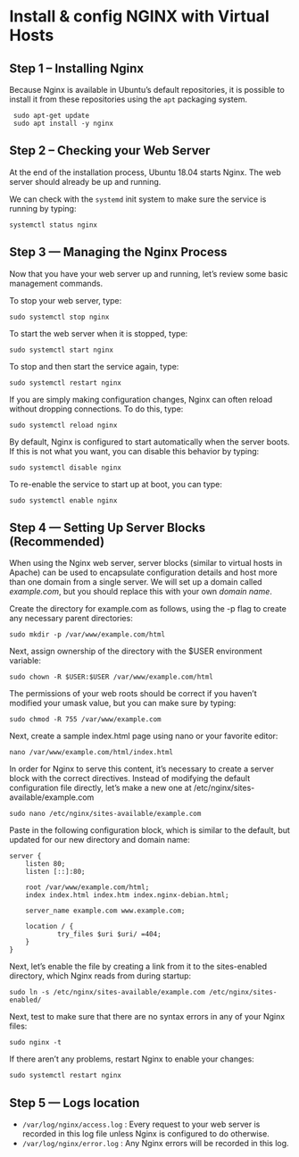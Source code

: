 

# Install & config NGINX with Virtual Hosts

## Step 1 – Installing Nginx
Because Nginx is available in Ubuntu’s default repositories, it is possible to install it from these repositories using the `apt` packaging system.

     sudo apt-get update
     sudo apt install -y nginx

## Step 2 – Checking your Web Server
At the end of the installation process, Ubuntu 18.04 starts Nginx. The web server should already be up and running.

We can check with the `systemd` init system to make sure the service is running by typing:

    systemctl status nginx

## Step 3 — Managing the Nginx Process
Now that you have your web server up and running, let’s review some basic management commands.

To stop your web server, type:
    
    sudo systemctl stop nginx

To start the web server when it is stopped, type:
    
    sudo systemctl start nginx

To stop and then start the service again, type:
    
    sudo systemctl restart nginx

If you are simply making configuration changes, Nginx can often reload without dropping connections. To do this, type:
    
    sudo systemctl reload nginx

By default, Nginx is configured to start automatically when the server boots. If this is not what you want, you can disable this behavior by typing:
    
    sudo systemctl disable nginx

To re-enable the service to start up at boot, you can type:
    
    sudo systemctl enable nginx

## Step 4 — Setting Up Server Blocks (Recommended)
When using the Nginx web server, server blocks (similar to virtual hosts in Apache) can be used to encapsulate configuration details and host more than one domain from a single server. We will set up a domain called *example.com*, but you should replace this with your own *domain name*.

Create the directory for example.com as follows, using the -p flag to create any necessary parent directories:
    
    sudo mkdir -p /var/www/example.com/html

Next, assign ownership of the directory with the $USER environment variable:

    sudo chown -R $USER:$USER /var/www/example.com/html

The permissions of your web roots should be correct if you haven’t modified your umask value, but you can make sure by typing:

    sudo chmod -R 755 /var/www/example.com

Next, create a sample index.html page using nano or your favorite editor:

    nano /var/www/example.com/html/index.html

In order for Nginx to serve this content, it’s necessary to create a server block with the correct directives. Instead of modifying the default configuration file directly, let’s make a new one at /etc/nginx/sites-available/example.com

    sudo nano /etc/nginx/sites-available/example.com

Paste in the following configuration block, which is similar to the default, but updated for our new directory and domain name:

    server {
        listen 80;
        listen [::]:80;

        root /var/www/example.com/html;
        index index.html index.htm index.nginx-debian.html;

        server_name example.com www.example.com;

        location / {
                try_files $uri $uri/ =404;
        }
    }

Next, let’s enable the file by creating a link from it to the sites-enabled directory, which Nginx reads from during startup:

    sudo ln -s /etc/nginx/sites-available/example.com /etc/nginx/sites-enabled/

Next, test to make sure that there are no syntax errors in any of your Nginx files:

    sudo nginx -t

If there aren’t any problems, restart Nginx to enable your changes:

    sudo systemctl restart nginx

## Step 5 — Logs location 
* `/var/log/nginx/access.log` : Every request to your web server is recorded in this log file unless Nginx is configured to do otherwise.
* `/var/log/nginx/error.log` : Any Nginx errors will be recorded in this log.
